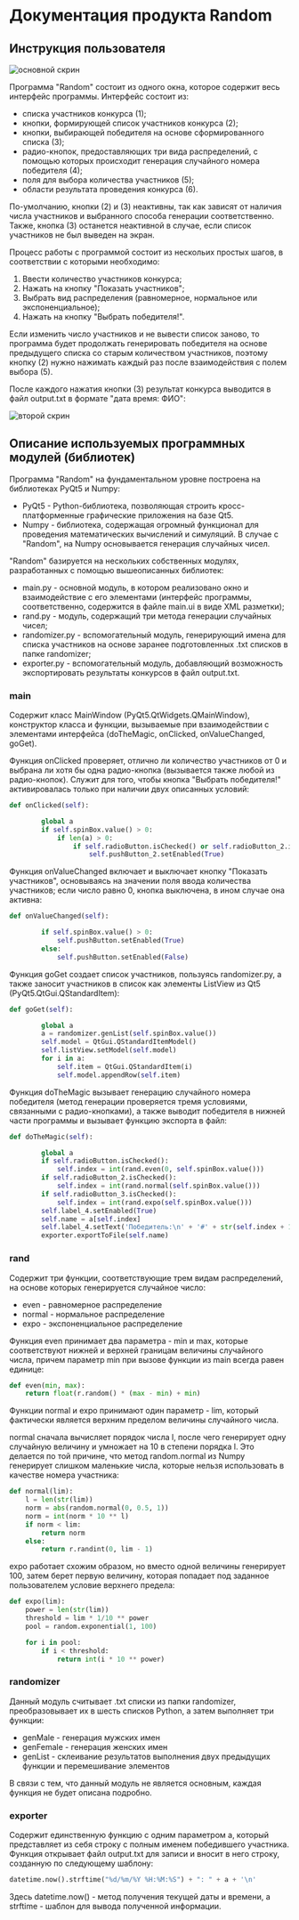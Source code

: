 # Документация продукта Random

## Инструкция пользователя

![основной скрин](1.png)

Программа "Random" состоит из одного окна, которое содержит весь интерфейс программы. Интерфейс состоит из:
* списка участников конкурса (1);
* кнопки, формирующей список участников конкурса (2);
* кнопки, выбирающей победителя на основе сформированного списка (3);
* радио-кнопок, предоставляющих три вида распределений, с помощью которых происходит генерация случайного номера победителя (4);
* поля для выбора количества участников (5);
* области результата проведения конкурса (6).

По-умолчанию, кнопки (2) и (3) неактивны, так как зависят от наличия числа участников и выбранного способа генерации соответственно. Также, кнопка (3) останется неактивной в случае, если список участников не был выведен на экран.

Процесс работы с программой состоит из нескольих простых шагов, в соответствии с которыми необходимо:
1) Ввести количество участников конкурса;
2) Нажать на кнопку "Показать участников";
3) Выбрать вид распределения (равномерное, нормальное или экспоненциальное);
4) Нажать на кнопку "Выбрать победителя!".

Если изменить число участников и не вывести список заново, то программа будет продолжать генерировать победителя на основе предыдущего списка со старым количеством участников, поэтому кнопку (2) нужно нажимать каждый раз после взаимодействия с полем выбора (5).

После каждого нажатия кнопки (3) результат конкурса выводится в файл output.txt в формате "дата время: ФИО":

![второй скрин](2.png)

## Описание используемых программных модулей (библиотек)

Программа "Random" на фундаментальном уровне построена на библиотеках PyQt5 и Numpy: 

* PyQt5 - Python-библиотека, позволяющая строить кросс-платформенные графические приложения на базе Qt5. 
* Numpy - библиотека, содержащая огромный функционал для проведения математических вычислений и симуляций. В случае с "Random", на Numpy основывается генерация случайных чисел.

"Random" базируется на нескольких собственных модулях, разработанных с помощью вышеописанных библиотек:
* main.py - основной модуль, в котором реализовано окно и взаимодействие с его элементами (интерфейс программы, соответственно, содержится в файле main.ui в виде XML разметки);
* rand.py - модуль, содержащий три метода генерации случайных чисел;
* randomizer.py - вспомогательный модуль, генерирующий имена для списка участников на основе заранее подготовленных .txt списков в папке randomizer;
* exporter.py - вспомогательный модуль, добавляющий возможность экспортировать результаты конкурсов в файл output.txt.

### main

Содержит класс MainWindow (PyQt5.QtWidgets.QMainWindow), конструктор класса и функции, вызываемые при взаимодействии с элементами интерфейса (doTheMagic, onClicked, onValueChanged, goGet).

Функция onClicked проверяет, отлично ли количество участников от 0 и выбрана ли хотя бы одна радио-кнопка (вызывается также любой из радио-кнопок). Служит для того, чтобы кнопка "Выбрать победителя!" активировалась только при наличии двух описанных условий:

```python
def onClicked(self):

        global a
        if self.spinBox.value() > 0:
            if len(a) > 0: 
                if self.radioButton.isChecked() or self.radioButton_2.isChecked() or self.radioButton_3.isChecked():
                    self.pushButton_2.setEnabled(True)
```

Функция onValueChanged включает и выключает кнопку "Показать участников", основываясь на значении поля ввода количества участников; если число равно 0, кнопка выключена, в ином случае она активна:

```python
def onValueChanged(self):

        if self.spinBox.value() > 0:
            self.pushButton.setEnabled(True)
        else:
            self.pushButton.setEnabled(False)
```

Функция goGet создает список участников, пользуясь randomizer.py, а также заносит участников в список как элементы ListView из Qt5 (PyQt5.QtGui.QStandardItem):

```python
def goGet(self):

        global a
        a = randomizer.genList(self.spinBox.value())
        self.model = QtGui.QStandardItemModel()
        self.listView.setModel(self.model)
        for i in a:
            self.item = QtGui.QStandardItem(i)
            self.model.appendRow(self.item)
```

Функция doTheMagic вызывает генерацию случайного номера победителя (метод генерации проверяется тремя условиями, связанными с радио-кнопками), а также выводит победителя в нижней части программы и вызывает функцию экспорта в файл:

```python
def doTheMagic(self):

        global a
        if self.radioButton.isChecked():
            self.index = int(rand.even(0, self.spinBox.value()))
        if self.radioButton_2.isChecked():
            self.index = int(rand.normal(self.spinBox.value()))
        if self.radioButton_3.isChecked():
            self.index = int(rand.expo(self.spinBox.value()))
        self.label_4.setEnabled(True)
        self.name = a[self.index]
        self.label_4.setText('Победитель:\n' + '#' + str(self.index + 1) + ': ' + self.name)
        exporter.exportToFile(self.name)
```

### rand

Содержит три функции, соответствующие трем видам распределений, на основе которых генерируется случайное число:
* even - равномерное распределение
* normal - нормальное распределение
* expo - экспоненциальное распределение

Функция even принимает два параметра - min и max, которые соответствуют нижней и верхней границам величины случайного числа, причем параметр min при вызове функции из main всегда равен единице:

```python
def even(min, max):
    return float(r.random() * (max - min) + min)
```

Функции normal и expo принимают один параметр - lim, который фактически является верхним пределом величины случайного числа. 

normal сначала вычисляет порядок числа l, после чего генерирует одну случайную величину и умножает на 10 в степени порядка l. Это делается по той причине, что метод random.normal из Numpy генерирует слишком маленькие числа, которые нельзя использовать в качестве номера участника:

```python
def normal(lim):
    l = len(str(lim))
    norm = abs(random.normal(0, 0.5, 1))
    norm = int(norm * 10 ** l)
    if norm < lim:
        return norm
    else:
        return r.randint(0, lim - 1)
```
expo работает схожим образом, но вместо одной величины генерирует 100, затем берет первую величину, которая попадает под заданное пользователем условие верхнего предела:

```python
def expo(lim):
    power = len(str(lim))
    threshold = lim * 1/10 ** power
    pool = random.exponential(1, 100)

    for i in pool:
        if i < threshold:
            return int(i * 10 ** power)
```

### randomizer

Данный модуль считывает .txt списки из папки randomizer, преобразовывает их в шесть списков Python, а затем выполняет три функции:
* genMale - генерация мужских имен
* genFemale - генерация женских имен
* genList - склеивание результатов выполнения двух предыдущих функции и перемешивание элементов

В связи с тем, что данный модуль не является основным, каждая функция не будет описана подробно.

### exporter

Содержит единственную функцию с одним параметром a, который представляет из себя строку с полным именем победившего участника. Функция открывает файл output.txt для записи и вносит в него строку, созданную по следующему шаблону:

```python
datetime.now().strftime("%d/%m/%Y %H:%M:%S") + ": " + a + '\n'
```

Здесь datetime.now() - метод получения текущей даты и времени, а strftime - шаблон для вывода полученной информации. 











